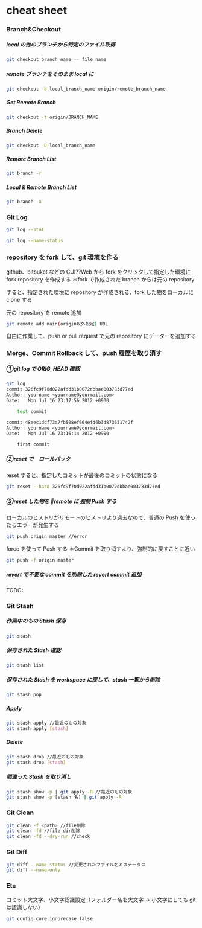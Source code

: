 # cheat sheet

### Branch&Checkout

##### local の他のブランチから特定のファイル取得

```bash
git checkout branch_name -- file_name
```

##### remote ブランチをそのまま local に

```bash
git checkout -b local_branch_name origin/remote_branch_name
```

##### Get Remote Branch

```bash
git checkout -t origin/BRANCH_NAME
```

##### Branch Delete

```bash
git checkout -D local_branch_name
```

##### Remote Branch List

```bash
git branch -r
```

##### Local & Remote Branch List

```bash
git branch -a
```

### Git Log

```bash
git log --stat
```

```bash
git log --name-status
```

### repository を fork して、git 環境を作る

github、bitbuket などの CUI??Web から fork をクリックして指定した環境に fork repository を作成する
＊fork で作成された branch からは元の repository

すると、指定された環境に repository が作成される、fork した物をローカルに clone する

元の repository を remote 追加

```bash
git remote add main(origin以外設定) URL
```

自由に作業して、push or pull request で元の repository にデーターを追加する

### Merge、Commit Rollback して、push 履歴を取り消す

##### ①git log で ORIG_HEAD 確認

```bash
git log
commit 326fc9f70d022afdd31b0072dbbae003783d77ed
Author: yourname <yourname@yourmail.com>
Date:   Mon Jul 16 23:17:56 2012 +0900

    test commit

commit 48eec1ddf73a7fb508ef664efd6b3d873631742f
Author: yourname <yourname@yourmail.com>
Date:   Mon Jul 16 23:16:14 2012 +0900

    first commit
```

##### ②reset で　ロールバック

reset すると、指定したコミットが最後のコミットの状態になる

```bash
git reset --hard 326fc9f70d022afdd31b0072dbbae003783d77ed
```

##### ③reset した物を remote に 強制 Push する

ローカルのヒストリがリモートのヒストリより過去なので、普通の Push を使ったらエラーが発生する

```bash
git push origin master //error
```

force を使って Push する
＊Commit を取り消すより、強制的に戻すことに近い

```bash
git push -f origin master
```

##### revert で不要な commit を削除した revert commit 追加

TODO:

### Git Stash

##### 作業中のもの Stash 保存

```bash
git stash
```

##### 保存された Stash 確認

```bash
git stash list
```

##### 保存された Stash を workspace に戻して、stash 一覧から削除

```bash
git stash pop
```

##### Apply

```bash
git stash apply //最近のもの対象
git stash apply [stash]
```

##### Delete

```bash
git stash drop //最近のもの対象
git stash drop [stash]
```

##### 間違った Stash を取り消し

```bash
git stash show -p | git apply -R //最近のもの対象
git stash show -p [stash 名] | git apply -R
```

### Git Clean

```bash
git clean -f <path> //file削除
git clean -fd //file dir削除
git clean -fd --dry-run //check
```

### Git Diff

```bash
git diff --name-status //変更されたファイル名とステータス
git diff --name-only
```

### Etc

コミット大文字、小文字認識設定（フォルダー名を大文字 → 小文字にしても git は認識しない）

```bash
git config core.ignorecase false
```
